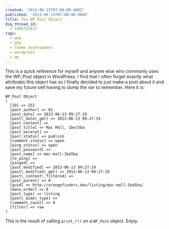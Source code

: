 ```yaml
---
created: '2013-06-15T07:00:00.000Z'
published: '2013-06-15T07:00:00.000Z'
title: The WP_Post Object
dsq_thread_id:
  - 1402742612
tags:
  - web
  - php
  - theme development
  - wordpress
  - wp
---
```


This is a quick reference for myself and anyone else who commonly uses the WP_Post object in WordPress. I find that I often forget exactly what attributes this object has so I finally decided to just make a post about it and save my future self having to dump the var to remember. Here it is:

<!--more-->

```
WP_Post Object
(
  [ID] => 252
  [post_author] => 81
  [post_date] => 2013-06-13 09:27:19
  [post\_date\_gmt] => 2013-06-13 09:27:19
  [post_content] =>
  [post_title] => Mac Mall, 1be/5ba
  [post_excerpt] =>
  [post_status] => publish
  [comment_status] => open
  [ping_status] => open
  [post_password] =>
  [post_name] => mac-mall-1be5ba
  [to_ping] =>
  [pinged] =>
  [post_modified] => 2013-06-13 09:27:19
  [post\_modified\_gmt] => 2013-06-13 09:27:19
  [post\_content\_filtered] =>
  [post_parent] => 0
  [guid] => http://orangefinders.dev/listing/mac-mall-1be5ba/
  [menu_order] => 0
  [post_type] => listing
  [post\_mime\_type] =>
  [comment_count] => 0
  [filter] => raw
)
```

This is the result of calling `print_r()` on a `WP_Post` object. Enjoy.